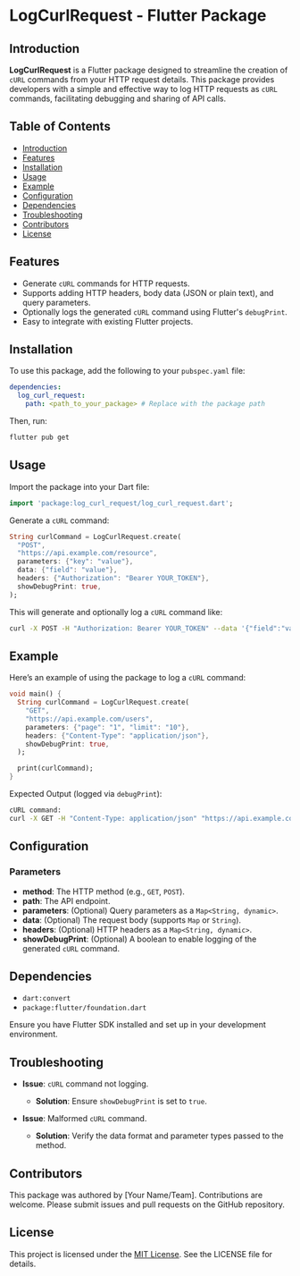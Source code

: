 # LogCurlRequest - Flutter Package

## Introduction

**LogCurlRequest** is a Flutter package designed to streamline the creation of `cURL` commands from your HTTP request details. This package provides developers with a simple and effective way to log HTTP requests as `cURL` commands, facilitating debugging and sharing of API calls.

## Table of Contents

- [Introduction](#introduction)
- [Features](#features)
- [Installation](#installation)
- [Usage](#usage)
- [Example](#example)
- [Configuration](#configuration)
- [Dependencies](#dependencies)
- [Troubleshooting](#troubleshooting)
- [Contributors](#contributors)
- [License](#license)

## Features

- Generate `cURL` commands for HTTP requests.
- Supports adding HTTP headers, body data (JSON or plain text), and query parameters.
- Optionally logs the generated `cURL` command using Flutter's `debugPrint`.
- Easy to integrate with existing Flutter projects.

## Installation

To use this package, add the following to your `pubspec.yaml` file:

```yaml
dependencies:
  log_curl_request:
    path: <path_to_your_package> # Replace with the package path
```

Then, run:

```bash
flutter pub get
```

## Usage

Import the package into your Dart file:

```dart
import 'package:log_curl_request/log_curl_request.dart';
```

Generate a `cURL` command:

```dart
String curlCommand = LogCurlRequest.create(
  "POST",
  "https://api.example.com/resource",
  parameters: {"key": "value"},
  data: {"field": "value"},
  headers: {"Authorization": "Bearer YOUR_TOKEN"},
  showDebugPrint: true,
);
```

This will generate and optionally log a `cURL` command like:

```bash
curl -X POST -H "Authorization: Bearer YOUR_TOKEN" --data '{"field":"value"}' "https://api.example.com/resource?key=value"
```

## Example

Here’s an example of using the package to log a `cURL` command:

```dart
void main() {
  String curlCommand = LogCurlRequest.create(
    "GET",
    "https://api.example.com/users",
    parameters: {"page": "1", "limit": "10"},
    headers: {"Content-Type": "application/json"},
    showDebugPrint: true,
  );

  print(curlCommand);
}
```

Expected Output (logged via `debugPrint`):

```bash
cURL command: 
curl -X GET -H "Content-Type: application/json" "https://api.example.com/users?page=1&limit=10"
```

## Configuration

### Parameters

- **method**: The HTTP method (e.g., `GET`, `POST`).
- **path**: The API endpoint.
- **parameters**: (Optional) Query parameters as a `Map<String, dynamic>`.
- **data**: (Optional) The request body (supports `Map` or `String`).
- **headers**: (Optional) HTTP headers as a `Map<String, dynamic>`.
- **showDebugPrint**: (Optional) A boolean to enable logging of the generated `cURL` command.

## Dependencies

- `dart:convert`
- `package:flutter/foundation.dart`

Ensure you have Flutter SDK installed and set up in your development environment.

## Troubleshooting

- **Issue**: `cURL` command not logging.
  - **Solution**: Ensure `showDebugPrint` is set to `true`.
  
- **Issue**: Malformed `cURL` command.
  - **Solution**: Verify the data format and parameter types passed to the method.

## Contributors

This package was authored by [Your Name/Team]. Contributions are welcome. Please submit issues and pull requests on the GitHub repository.

## License

This project is licensed under the [MIT License](LICENSE). See the LICENSE file for details.
